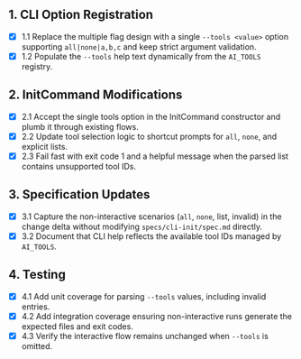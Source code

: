 ## 1. CLI Option Registration
- [x] 1.1 Replace the multiple flag design with a single `--tools <value>` option supporting `all|none|a,b,c` and keep strict argument validation.
- [x] 1.2 Populate the `--tools` help text dynamically from the `AI_TOOLS` registry.

## 2. InitCommand Modifications
- [x] 2.1 Accept the single tools option in the InitCommand constructor and plumb it through existing flows.
- [x] 2.2 Update tool selection logic to shortcut prompts for `all`, `none`, and explicit lists.
- [x] 2.3 Fail fast with exit code 1 and a helpful message when the parsed list contains unsupported tool IDs.

## 3. Specification Updates
- [x] 3.1 Capture the non-interactive scenarios (`all`, `none`, list, invalid) in the change delta without modifying `specs/cli-init/spec.md` directly.
- [x] 3.2 Document that CLI help reflects the available tool IDs managed by `AI_TOOLS`.

## 4. Testing
- [x] 4.1 Add unit coverage for parsing `--tools` values, including invalid entries.
- [x] 4.2 Add integration coverage ensuring non-interactive runs generate the expected files and exit codes.
- [x] 4.3 Verify the interactive flow remains unchanged when `--tools` is omitted.
